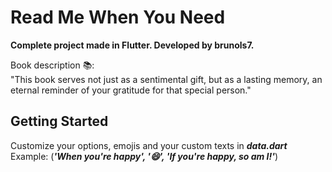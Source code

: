# Read Me When You Need

**Complete project made in Flutter. Developed by brunols7.**

Book description 📚:<br>
"This book serves not just as a sentimental gift, but as a lasting memory, an eternal reminder of your gratitude for that special person."

## Getting Started

Customize your options, emojis and your custom texts in ***data.dart***
Example: (_**'When you're happy', '😄', 'If you're happy, so am I!'**_)
